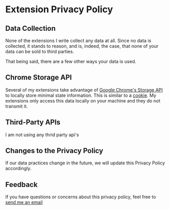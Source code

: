 # Extension Privacy Policy

## Data Collection

None of the extensions I write collect any data at all. Since no data is collected, it stands to reason, and is, indeed, the case, that none of your data can be sold to third parties.

That being said, there are a few other ways your data is used.

## Chrome Storage API

Several of my extensions take advantage of [Google Chrome's Storage API](https://developers.chrome.com/extensions/storage) to locally store minimal state information. This is similar to a [cookie](https://developer.mozilla.org/en-US/docs/Web/HTTP/Cookies). My extensions only access this data locally on your machine and they do not transmit it. 

## Third-Party APIs

I am not using any thrid party api's

## Changes to the Privacy Policy

If our data practices change in the future, we will update this Privacy Policy accordingly.

## Feedback

If you have questions or concerns about this privacy policy, feel free to [send me an email](gowtham.91m@gmail.com)

